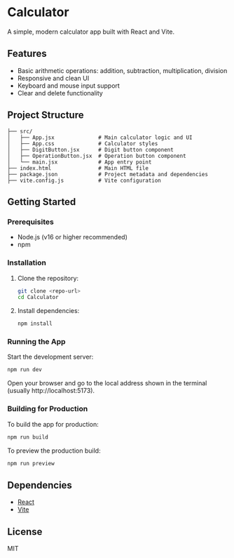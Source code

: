 # Calculator

A simple, modern calculator app built with React and Vite.

## Features
- Basic arithmetic operations: addition, subtraction, multiplication, division
- Responsive and clean UI
- Keyboard and mouse input support
- Clear and delete functionality

## Project Structure

```
├── src/
│   ├── App.jsx              # Main calculator logic and UI
│   ├── App.css              # Calculator styles
│   ├── DigitButton.jsx      # Digit button component
│   ├── OperationButton.jsx  # Operation button component
│   └── main.jsx             # App entry point
├── index.html               # Main HTML file
├── package.json             # Project metadata and dependencies
├── vite.config.js           # Vite configuration
```

## Getting Started

### Prerequisites
- Node.js (v16 or higher recommended)
- npm

### Installation
1. Clone the repository:
   ```sh
   git clone <repo-url>
   cd Calculator
   ```
2. Install dependencies:
   ```sh
   npm install
   ```

### Running the App
Start the development server:
```sh
npm run dev
```
Open your browser and go to the local address shown in the terminal (usually http://localhost:5173).

### Building for Production
To build the app for production:
```sh
npm run build
```

To preview the production build:
```sh
npm run preview
```

## Dependencies
- [React](https://react.dev/)
- [Vite](https://vitejs.dev/)

## License
MIT